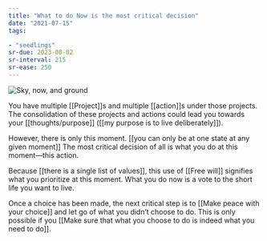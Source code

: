 ```yaml
---
title: "What to do Now is the most critical decision"
date: "2021-07-15"
tags:

- "seedlings"
sr-due: 2023-08-02
sr-interval: 215
sr-ease: 250
---
```


![Sky, now, and ground](sky-now-ground.jpeg)

You have multiple [[Project]]s and multiple [[action]]s under those projects. The consolidation of these projects and actions could lead you towards your [[thoughts/purpose]] ([[my purpose is to live deliberately]]).

However, there is only this moment. [[you can only be at one state at any given moment]] The most critical decision of all is what you do at this moment—this action.

Because [[there is a single list of values]], this use of [[Free will]] signifies what you prioritize at this moment. What you do now is a vote to the short life you want to live.

Once a choice has been made, the next critical step is to [[Make peace with your choice]] and let go of what you didn’t choose to do. This is only possible if you [[Make sure that what you choose to do is indeed what you need to do]].
